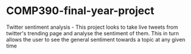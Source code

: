 # COMP390-final-year-project
Twitter sentiment analysis - This project looks to take live tweets from twitter's trending page and analyse the sentiment of them. This in turn allows the user to see the general sentiment towards a topic at any given time
